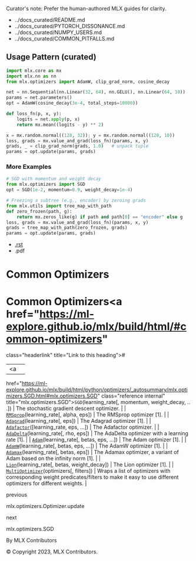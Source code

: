 Curator's note: Prefer the human-authored MLX guides for clarity.
- ../docs_curated/README.md
- ../docs_curated/PYTORCH_DISSONANCE.md
- ../docs_curated/NUMPY_USERS.md
- ../docs_curated/COMMON_PITFALLS.md

<!--
Per-file analysis (common_optimizers.md):
- Sphinx table of optimizer classes; heavy HTML wrappers present.
- Common real-world confusion: clip_grad_norm return type and schedule wiring.
-->

## Usage Pattern (curated)

```python
import mlx.core as mx
import mlx.nn as nn
from mlx.optimizers import AdamW, clip_grad_norm, cosine_decay

net = nn.Sequential(nn.Linear(32, 64), nn.GELU(), nn.Linear(64, 10))
params = net.parameters()
opt = AdamW(cosine_decay(3e-4, total_steps=10000))

def loss_fn(p, x, y):
    logits = net.apply(p, x)
    return mx.mean((logits - y) ** 2)

x = mx.random.normal((128, 32)); y = mx.random.normal((128, 10))
loss, grads = mx.value_and_grad(loss_fn)(params, x, y)
grads, _ = clip_grad_norm(grads, 1.0)   # unpack tuple
params = opt.update(params, grads)
```

### More Examples

```python
# SGD with momentum and weight decay
from mlx.optimizers import SGD
opt = SGD(1e-2, momentum=0.9, weight_decay=1e-4)

# Freezing a subtree (e.g., encoder) by zeroing grads
from mlx.utils import tree_map_with_path
def zero_frozen(path, g):
    return mx.zeros_like(g) if path and path[0] == "encoder" else g
loss, grads = mx.value_and_grad(loss_fn)(params, x, y)
grads = tree_map_with_path(zero_frozen, grads)
params = opt.update(params, grads)
```


<div id="main-content" class="bd-main" role="main">

<div class="sbt-scroll-pixel-helper">

</div>

<div class="bd-content">

<div class="bd-article-container">

<div class="bd-header-article d-print-none">

<div class="header-article-items header-article__inner">

<div class="header-article-items__start">

<div class="header-article-item">

<span class="fa-solid fa-bars"></span>

</div>

</div>

<div class="header-article-items__end">

<div class="header-article-item">

<div class="article-header-buttons">

<a href="https://github.com/ml-explore/mlx"
class="btn btn-sm btn-source-repository-button"
data-bs-placement="bottom" data-bs-toggle="tooltip" target="_blank"
title="Source repository"><span class="btn__icon-container"> <em></em>
</span></a>

<div class="dropdown dropdown-download-buttons">

- <a
  href="https://ml-explore.github.io/mlx/build/html/_sources/python/optimizers/common_optimizers.rst"
  class="btn btn-sm btn-download-source-button dropdown-item"
  data-bs-placement="left" data-bs-toggle="tooltip" target="_blank"
  title="Download source file"><span class="btn__icon-container">
  <em></em> </span> <span class="btn__text-container">.rst</span></a>
- <span class="btn__icon-container"> </span>
  <span class="btn__text-container">.pdf</span>

</div>

<span class="btn__icon-container"> </span>

</div>

</div>

</div>

</div>

</div>

<div id="jb-print-docs-body" class="onlyprint">

# Common Optimizers

<div id="print-main-content">

<div id="jb-print-toc">

</div>

</div>

</div>

<div id="searchbox">

</div>

<div id="common-optimizers" class="section">

<span id="id1"></span>

# Common Optimizers<a href="https://ml-explore.github.io/mlx/build/html/#common-optimizers"
class="headerlink" title="Link to this heading">#</a>

<div class="pst-scrollable-table-container">

|  |  |
|----|----|
| <a
href="https://ml-explore.github.io/mlx/build/html/python/optimizers/_autosummary/mlx.optimizers.SGD.html#mlx.optimizers.SGD"
class="reference internal" title="mlx.optimizers.SGD"><span
class="pre"><code class="sourceCode python">SGD</code></span></a>(learning_rate\[, momentum, weight_decay, ...\]) | The stochastic gradient descent optimizer. |
| <a
href="https://ml-explore.github.io/mlx/build/html/python/optimizers/_autosummary/mlx.optimizers.RMSprop.html#mlx.optimizers.RMSprop"
class="reference internal" title="mlx.optimizers.RMSprop"><span
class="pre"><code class="sourceCode python">RMSprop</code></span></a>(learning_rate\[, alpha, eps\]) | The RMSprop optimizer \[1\]. |
| <a
href="https://ml-explore.github.io/mlx/build/html/python/optimizers/_autosummary/mlx.optimizers.Adagrad.html#mlx.optimizers.Adagrad"
class="reference internal" title="mlx.optimizers.Adagrad"><span
class="pre"><code class="sourceCode python">Adagrad</code></span></a>(learning_rate\[, eps\]) | The Adagrad optimizer \[1\]. |
| <a
href="https://ml-explore.github.io/mlx/build/html/python/optimizers/_autosummary/mlx.optimizers.Adafactor.html#mlx.optimizers.Adafactor"
class="reference internal" title="mlx.optimizers.Adafactor"><span
class="pre"><code class="sourceCode python">Adafactor</code></span></a>(\[learning_rate, eps, ...\]) | The Adafactor optimizer. |
| <a
href="https://ml-explore.github.io/mlx/build/html/python/optimizers/_autosummary/mlx.optimizers.AdaDelta.html#mlx.optimizers.AdaDelta"
class="reference internal" title="mlx.optimizers.AdaDelta"><span
class="pre"><code class="sourceCode python">AdaDelta</code></span></a>(learning_rate\[, rho, eps\]) | The AdaDelta optimizer with a learning rate \[1\]. |
| <a
href="https://ml-explore.github.io/mlx/build/html/python/optimizers/_autosummary/mlx.optimizers.Adam.html#mlx.optimizers.Adam"
class="reference internal" title="mlx.optimizers.Adam"><span
class="pre"><code class="sourceCode python">Adam</code></span></a>(learning_rate\[, betas, eps, ...\]) | The Adam optimizer \[1\]. |
| <a
href="https://ml-explore.github.io/mlx/build/html/python/optimizers/_autosummary/mlx.optimizers.AdamW.html#mlx.optimizers.AdamW"
class="reference internal" title="mlx.optimizers.AdamW"><span
class="pre"><code class="sourceCode python">AdamW</code></span></a>(learning_rate\[, betas, eps, ...\]) | The AdamW optimizer \[1\]. |
| <a
href="https://ml-explore.github.io/mlx/build/html/python/optimizers/_autosummary/mlx.optimizers.Adamax.html#mlx.optimizers.Adamax"
class="reference internal" title="mlx.optimizers.Adamax"><span
class="pre"><code class="sourceCode python">Adamax</code></span></a>(learning_rate\[, betas, eps\]) | The Adamax optimizer, a variant of Adam based on the infinity norm \[1\]. |
| <a
href="https://ml-explore.github.io/mlx/build/html/python/optimizers/_autosummary/mlx.optimizers.Lion.html#mlx.optimizers.Lion"
class="reference internal" title="mlx.optimizers.Lion"><span
class="pre"><code class="sourceCode python">Lion</code></span></a>(learning_rate\[, betas, weight_decay\]) | The Lion optimizer \[1\]. |
| <a
href="https://ml-explore.github.io/mlx/build/html/python/optimizers/_autosummary/mlx.optimizers.MultiOptimizer.html#mlx.optimizers.MultiOptimizer"
class="reference internal" title="mlx.optimizers.MultiOptimizer"><span
class="pre"><code
class="sourceCode python">MultiOptimizer</code></span></a>(optimizers\[, filters\]) | Wraps a list of optimizers with corresponding weight predicates/filters to make it easy to use different optimizers for different weights. |

</div>

</div>

<div class="prev-next-area">

<a
href="https://ml-explore.github.io/mlx/build/html/python/optimizers/_autosummary/mlx.optimizers.Optimizer.update.html"
class="left-prev" title="previous page"><em></em></a>

<div class="prev-next-info">

previous

mlx.optimizers.Optimizer.update

</div>

<a
href="https://ml-explore.github.io/mlx/build/html/python/optimizers/_autosummary/mlx.optimizers.SGD.html"
class="right-next" title="next page"></a>

<div class="prev-next-info">

next

mlx.optimizers.SGD

</div>

</div>

</div>

</div>

<div class="bd-footer-content__inner container">

<div class="footer-item">

By MLX Contributors

</div>

<div class="footer-item">

© Copyright 2023, MLX Contributors.  

</div>

<div class="footer-item">

</div>

<div class="footer-item">

</div>

</div>

</div>
